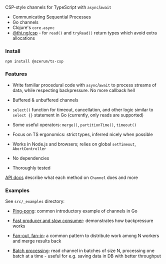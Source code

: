 CSP-style channels for TypeScript with `async`/`await`

- Communicating Sequential Processes
- Go channels
- Clojure's `core.async`
- [@thi.ng/csp](https://thi.ng/csp) - for `read()` and `tryRead()` return types which 
avoid extra allocations

### Install

```shell
npm install @azerum/ts-csp
```

### Features

- Write familiar procedural code with `async`/`await` to process streams of data,
while respecting backpressure. No more callback hell

- Buffered & unbuffered channels

- `select()` function for timeout, cancellation, and other logic similar to 
`select {}` statement in Go (currently, only reads are supported)

- Some useful operators: `merge()`, `partitionTime()`, `timeout()`

- Focus on TS ergonomics: strict types, inferred nicely when possible

- Works in Node.js and browsers; relies on global `setTimeout`, `AbortController`

- No dependencies

- Thoroughly tested

[API docs](https://azerum.github.io/ts-channel) describe what each method
on `Channel` does and more

### Examples

See `src/_examples` directory:

- [Ping-pong](./src/_examples/ping-pong.ts): common introductory example of channels in Go

- [Fast producer and slow consumer](./src/_examples/fast-producer-slow-consumer.ts): demonstrates how backpressure works
  
- [Fan-out, fan-in](./src/_examples/fan-out-fan-in.ts): a common pattern to distribute work among N workers and merge results back

- [Batch processing](./src/_examples/batch-processing.ts): read channel in 
batches of size N, processing one batch at a time - useful for e.g. saving
data in DB with better throughput
